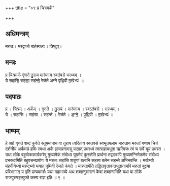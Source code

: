 +++
title = "०९ प्र चित्रमर्कं"

+++
## अधिमन्त्रम्
मरुतः। भरद्वाजो बार्हस्पत्यः। त्रिष्टुप्।

## मन्त्रः
प्र चि॒त्रम॒र्कं गृ॑ण॒ते तु॒राय॒ मारु॑ताय॒ स्वत॑वसे भरध्वम् ।  
ये सहां॑सि॒ सह॑सा॒ सह॑न्ते॒ रेज॑ते अग्ने पृथि॒वी म॒खेभ्यः॑ ॥

## पदपाठः
प्र । चि॒त्रम् । अ॒र्कम् । गृ॒ण॒ते । तु॒राय॑ । मारु॑ताय । स्वऽत॑वसे । भ॒र॒ध्व॒म् ।  
ये । सहां॑सि । सह॑सा । सह॑न्ते । रेज॑ते । अ॒ग्ने॒ । पृ॒थि॒वी । म॒खेभ्यः॑ ॥

## भाष्यम्
हे अग्रे गृणते शब्दं कुर्वते स्तूयमानाय वा तुराय त्वरिताय स्वतवसे स्वभूतबलाय मारुताय मरुतां गणाय चित्रं दर्शनीयं अर्कमन्नं हविः स्वधा अर्क इत्यन्ननामसु पाठात् प्रभरध्वं त्वत्सहायभूता ऋत्विजः त्वं च सर्वे यूयं प्रभरत । यथा लोके बहुष्वेककार्यकरेषु मुख्यमेकं संबोध्य यूयमेवं कुरुतेति प्रार्थना तद्वदत्रापि मुख्यमग्निमेकमेव संबोध्य प्रभरध्वमिति बहुवचनप्रयोगः ये मरुतः सहांसि शत्रूणां बलानि सहसा बलेन सहन्ते अभिभवन्ति । मखेभ्यो मंहनीयेभ्यो मरुद्भ्यो भयात् पृथिवी रेजते कंपते । मारुतायेति तद्धितवृत्तावन्तभूतानामपि मरुतां बुद्व्या प्रविभागात् य इति प्रत्यवमर्शः यथा महाभाष्ये अथ शब्दानुशासनं केषां शब्दानामिति यथा वा लोके राजपुरुषइत्युक्ते कस्य राज्ञ इति ॥ ९ ॥